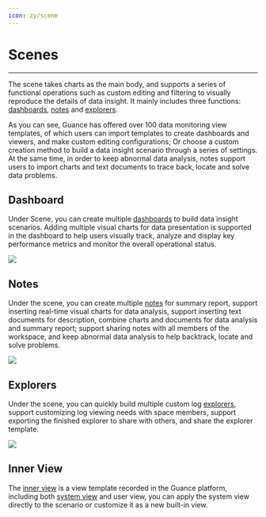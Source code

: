 ```yaml
---
icon: zy/scene
---
```

# Scenes
---

The scene takes charts as the main body, and supports a series of functional operations such as custom editing and filtering to visually reproduce the details of data insight. It mainly includes three functions: [dashboards](./dashboard.md), [notes](./note.md) and [explorers](./explorer/index.md). 
 
As you can see, Guance has offered over 100 data monitoring view templates, of which users can import templates to create dashboards and viewers, and make custom editing configurations; Or choose a custom creation method to build a data insight scenario through a series of settings. At the same time, in order to keep abnormal data analysis, notes support users to import charts and text documents to trace back, locate and solve data problems. 


## Dashboard

Under Scene, you can create multiple [dashboards](dashboard.md) to build data insight scenarios. Adding multiple visual charts for data presentation is supported in the dashboard to help users visually track, analyze and display key performance metrics and monitor the overall operational status.

![](img/dashboard.png)

## Notes

Under the scene, you can create multiple [notes](note.md) for summary report, support inserting real-time visual charts for data analysis, support inserting text documents for description, combine charts and documents for data analysis and summary report; support sharing notes with all members of the workspace, and keep abnormal data analysis to help backtrack, locate and solve problems.

![](img/1.notebook_2.png)

## Explorers

Under the scene, you can quickly build multiple custom log [explorers](explorer/index.md), support customizing log viewing needs with space members, support exporting the finished explorer to share with others, and share the explorer template.

![](img/2.scene_1.png)

## Inner View
The [inner view](built-in-in-view/index.md) is a view template recorded in the Guance platform, including both [system view](./built-in-view/) and user view, you can apply the system view directly to the scenario or customize it as a new built-in view.
